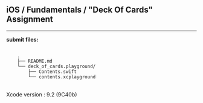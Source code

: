 ## iOS / Fundamentals / "Deck Of Cards" Assignment

----

**submit files:**<br />

```

    .
    ├── README.md
    └── deck_of_cards.playground/
        ├── Contents.swift
        └── contents.xcplayground

```

<br />
Xcode version : 9.2 (9C40b)<br />
<br />
